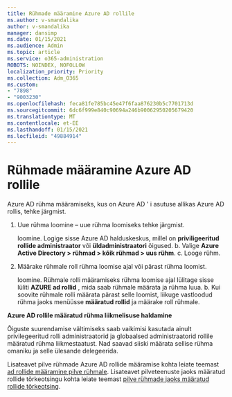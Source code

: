 ```yaml
---
title: Rühmade määramine Azure AD rollile
ms.author: v-smandalika
author: v-smandalika
manager: dansimp
ms.date: 01/15/2021
ms.audience: Admin
ms.topic: article
ms.service: o365-administration
ROBOTS: NOINDEX, NOFOLLOW
localization_priority: Priority
ms.collection: Adm_O365
ms.custom:
- "7898"
- "9003230"
ms.openlocfilehash: feca81fe785bc45e47f6faa876230b5c7701713d
ms.sourcegitcommit: 6dc6f999e840c90694a246b90062950205679420
ms.translationtype: MT
ms.contentlocale: et-EE
ms.lasthandoff: 01/15/2021
ms.locfileid: "49884914"
---
```

# <a name="assigning-groups-to-azure-ad-role"></a>Rühmade määramine Azure AD rollile

Azure AD rühma määramiseks, kus on Azure AD ' i asutuse allikas Azure AD rollis, tehke järgmist.

1. Uue rühma loomine – uue rühma loomiseks tehke järgmist.

    loomine. Logige sisse Azure AD halduskeskus, millel on **priviligeeritud rollide administraator** või **üldadministraatori** õigused.
    b. Valige **Azure Active Directory > rühmad > kõik rühmad > uus rühm**.
    c. Looge rühm.

2. Määrake rühmale roll rühma loomise ajal või pärast rühma loomist.

    loomine. Rühmale rolli määramiseks rühma loomise ajal lülitage sisse lüliti **AZURE ad rollid** , mida saab rühmale määrata ja rühma luua.
    b. Kui soovite rühmale rolli määrata pärast selle loomist, liikuge vastloodud rühma jaoks menüüsse **määratud rollid** ja määrake roll rühmale.  

**Azure AD rollile määratud rühma liikmelisuse haldamine**

Õiguste suurendamise vältimiseks saab vaikimisi kasutada ainult privilegeeritud rolli administraatorid ja globaalsed administraatorid rollile määratud rühma liikmestaatust. Nad saavad siiski määrata sellise rühma omaniku ja selle ülesande delegeerida.

Lisateavet pilve rühmade Azure AD rollide määramise kohta leiate teemast [ad rollide määramine pilve rühmale](https://docs.microsoft.com/azure/active-directory/roles/groups-concept). Lisateavet pilveteenuste jaoks määratud rollide tõrkeotsingu kohta leiate teemast [pilve rühmade jaoks määratud rollide tõrkeotsing](https://docs.microsoft.com/azure/active-directory/roles/groups-faq-troubleshooting).





